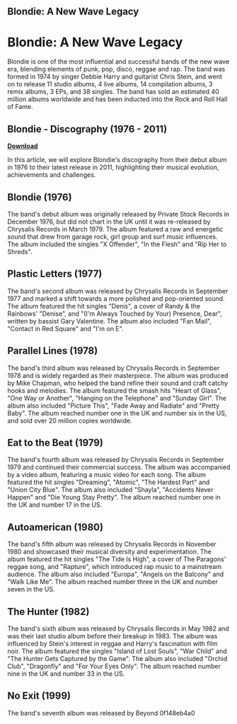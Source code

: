 ## Blondie: A New Wave Legacy

  
# Blondie: A New Wave Legacy
 
Blondie is one of the most influential and successful bands of the new wave era, blending elements of punk, pop, disco, reggae and rap. The band was formed in 1974 by singer Debbie Harry and guitarist Chris Stein, and went on to release 11 studio albums, 4 live albums, 14 compilation albums, 3 remix albums, 3 EPs, and 38 singles. The band has sold an estimated 40 million albums worldwide and has been inducted into the Rock and Roll Hall of Fame.
 
## Blondie - Discography (1976 - 2011)


[**Download**](https://www.google.com/url?q=https%3A%2F%2Furluss.com%2F2tLdBp&sa=D&sntz=1&usg=AOvVaw2mtQ0Oh12fS0YJMMrtMZV6)

 
In this article, we will explore Blondie's discography from their debut album in 1976 to their latest release in 2011, highlighting their musical evolution, achievements and challenges.
 
## Blondie (1976)
 
The band's debut album was originally released by Private Stock Records in December 1976, but did not chart in the UK until it was re-released by Chrysalis Records in March 1979. The album featured a raw and energetic sound that drew from garage rock, girl group and surf music influences. The album included the singles "X Offender", "In the Flesh" and "Rip Her to Shreds".
 
## Plastic Letters (1977)
 
The band's second album was released by Chrysalis Records in September 1977 and marked a shift towards a more polished and pop-oriented sound. The album featured the hit singles "Denis", a cover of Randy & the Rainbows' "Denise", and "(I'm Always Touched by Your) Presence, Dear", written by bassist Gary Valentine. The album also included "Fan Mail", "Contact in Red Square" and "I'm on E".
 
## Parallel Lines (1978)
 
The band's third album was released by Chrysalis Records in September 1978 and is widely regarded as their masterpiece. The album was produced by Mike Chapman, who helped the band refine their sound and craft catchy hooks and melodies. The album featured the smash hits "Heart of Glass", "One Way or Another", "Hanging on the Telephone" and "Sunday Girl". The album also included "Picture This", "Fade Away and Radiate" and "Pretty Baby". The album reached number one in the UK and number six in the US, and sold over 20 million copies worldwide.
 
## Eat to the Beat (1979)
 
The band's fourth album was released by Chrysalis Records in September 1979 and continued their commercial success. The album was accompanied by a video album, featuring a music video for each song. The album featured the hit singles "Dreaming", "Atomic", "The Hardest Part" and "Union City Blue". The album also included "Shayla", "Accidents Never Happen" and "Die Young Stay Pretty". The album reached number one in the UK and number 17 in the US.
 
## Autoamerican (1980)
 
The band's fifth album was released by Chrysalis Records in November 1980 and showcased their musical diversity and experimentation. The album featured the hit singles "The Tide Is High", a cover of The Paragons' reggae song, and "Rapture", which introduced rap music to a mainstream audience. The album also included "Europa", "Angels on the Balcony" and "Walk Like Me". The album reached number three in the UK and number seven in the US.
 
## The Hunter (1982)
 
The band's sixth album was released by Chrysalis Records in May 1982 and was their last studio album before their breakup in 1983. The album was influenced by Stein's interest in reggae and Harry's fascination with film noir. The album featured the singles "Island of Lost Souls", "War Child" and "The Hunter Gets Captured by the Game". The album also included "Orchid Club", "Dragonfly" and "For Your Eyes Only". The album reached number nine in the UK and number 33 in the US.
 
## No Exit (1999)
 
The band's seventh album was released by Beyond
 0f148eb4a0
